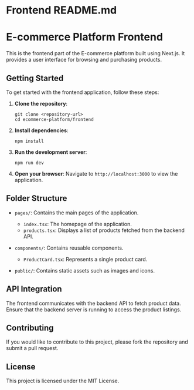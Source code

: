 # Frontend README.md

# E-commerce Platform Frontend

This is the frontend part of the E-commerce platform built using Next.js. It provides a user interface for browsing and purchasing products.

## Getting Started

To get started with the frontend application, follow these steps:

1. **Clone the repository**:
   ```
   git clone <repository-url>
   cd ecommerce-platform/frontend
   ```

2. **Install dependencies**:
   ```
   npm install
   ```

3. **Run the development server**:
   ```
   npm run dev
   ```

4. **Open your browser**:
   Navigate to `http://localhost:3000` to view the application.

## Folder Structure

- `pages/`: Contains the main pages of the application.
  - `index.tsx`: The homepage of the application.
  - `products.tsx`: Displays a list of products fetched from the backend API.
  
- `components/`: Contains reusable components.
  - `ProductCard.tsx`: Represents a single product card.

- `public/`: Contains static assets such as images and icons.

## API Integration

The frontend communicates with the backend API to fetch product data. Ensure that the backend server is running to access the product listings.

## Contributing

If you would like to contribute to this project, please fork the repository and submit a pull request.

## License

This project is licensed under the MIT License.